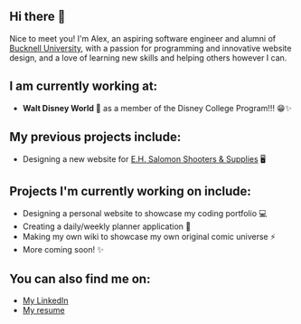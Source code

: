 ## Hi there 👋

Nice to meet you! I'm Alex, an aspiring software engineer and alumni of [Bucknell University](https://www.bucknell.edu/), with a passion for programming and innovative website design, and a love of learning new skills and helping others however I can.

## I am currently working at:
- **Walt Disney World 🏰** as a member of the Disney College Program!!! 😁✨

## My previous projects include:
- Designing a new website for [E.H. Salomon Shooters & Supplies](https://www.ehsalomon.com/) 🖥

## Projects I'm currently working on include:
- Designing a personal website to showcase my coding portfolio 💻
- Creating a daily/weekly planner application 📆
- Making my own wiki to showcase my own original comic universe ⚡️
- More coming soon! ✨

## You can also find me on:
- [My LinkedIn](https://www.linkedin.com/in/alexander-bigley-b7897a22a/) 
- [My resume](file:///Users/alexbigley/Downloads/Alexander%20Bigley%20-%20Resume%20v5.pdf)

<!--
**alexbigley/alexbigley** is a ✨ _special_ ✨ repository because its `README.md` (this file) appears on your GitHub profile.

Here are some ideas to get you started:

- 🔭 I’m currently working on ...
- 🌱 I’m currently learning ...
- 👯 I’m looking to collaborate on ...
- 🤔 I’m looking for help with ...
- 💬 Ask me about ...
- 📫 How to reach me: ...
- 😄 Pronouns: ...
- ⚡ Fun fact: ...
-->
